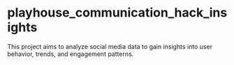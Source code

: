 # playhouse_communication_hack_insights
This project aims to analyze social media data to gain insights into user behavior, trends, and engagement patterns. 
